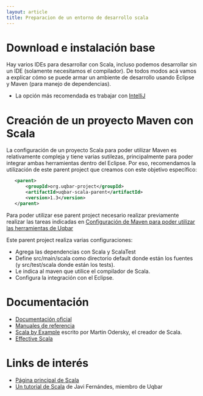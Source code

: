 ```yaml
---
layout: article
title: Preparacion de un entorno de desarrollo scala
---
```


# Download e instalación base

Hay varios IDEs para desarrollar con Scala, incluso podemos desarrollar sin un IDE (solamente necesitamos el compilador). De todos modos acá vamos a explicar cómo se puede armar un ambiente de desarrollo usando Eclipse y Maven (para manejo de dependencias).

- La opción más recomendada es trabajar con [IntelliJ](https://www.jetbrains.com/help/idea/discover-intellij-idea-for-scala.html)

# Creación de un proyecto Maven con Scala

La configuración de un proyecto Scala para poder utilizar Maven es relativamente compleja y tiene varias sutilezas, principalmente para poder integrar ambas herramientas dentro del Eclipse. Por eso, recomendamos la utilización de este parent project que creamos con este objetivo específico:

```xml
   <parent>
       <groupId>org.uqbar-project</groupId>
       <artifactId>uqbar-scala-parent</artifactId>
       <version>1.3</version>
   </parent>
```

Para poder utilizar ese parent project necesario realizar previamente realizar las tareas indicadas en [Configuración de Maven para poder utilizar las herramientas de Uqbar](configuracion-de-maven-para-poder-utilizar-las-herramientas-de-uqbar.html)

Este parent project realiza varias configuraciones:

- Agrega las dependencias con Scala y ScalaTest
- Define src/main/scala como directorio default donde están los fuentes (y src/test/scala donde están los tests).
- Le indica al maven que utilice el compilador de Scala.
- Configura la integración con el Eclipse.

# Documentación

- [Documentación oficial](http://www.scala-lang.org/node/197)
- [Manuales de referencia](http://www.scala-lang.org/node/198)
- [Scala by Example](https://www.scala-lang.org/old/sites/default/files/linuxsoft_archives/docu/files/ScalaByExample.pdf) escrito por Martin Odersky, el creador de Scala.
- [Effective Scala](http://twitter.github.io/effectivescala/)

# Links de interés

- [Página principal de Scala](https://www.scala-lang.org/)
- [Un tutorial de Scala](http://paco.uqbar-project.org/te/scala/introduccin-a-scala) de Javi Fernándes, miembro de Uqbar
